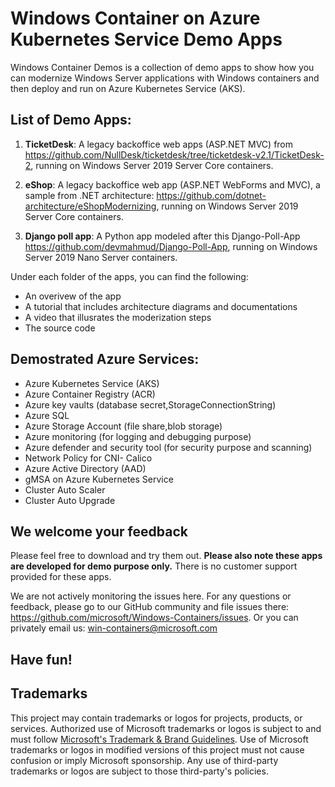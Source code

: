 # Windows Container on Azure Kubernetes Service Demo Apps 
Windows Container Demos is a collection of demo apps to show how you can modernize Windows Server applications with Windows containers and then deploy and run on Azure Kubernetes Service (AKS).

## List of Demo Apps:
1. **TicketDesk**: A legacy backoffice web apps (ASP.NET MVC) from https://github.com/NullDesk/ticketdesk/tree/ticketdesk-v2.1/TicketDesk-2, running on Windows Server 2019 Server Core containers.

2. **eShop**: A legacy backoffice web app (ASP.NET WebForms and MVC), a sample from .NET architecture: https://github.com/dotnet-architecture/eShopModernizing, running on Windows Server 2019 Server Core containers.

3. **Django poll app**: A Python app modeled after this Django-Poll-App https://github.com/devmahmud/Django-Poll-App, running on Windows Server 2019 Nano Server containers.

Under each folder of the apps, you can find the following:
- An overivew of the app
- A tutorial that includes architecture diagrams and documentations
- A video that illusrates the moderization steps
- The source code

## Demostrated Azure Services:
- Azure Kubernetes Service (AKS)
- Azure Container Registry (ACR)
- Azure key vaults (database secret,StorageConnectionString)
- Azure SQL
- Azure Storage Account (file share,blob storage)
- Azure monitoring (for logging and debugging purpose)
- Azure defender and security tool (for security purpose and scanning)
- Network Policy for CNI- Calico
- Azure Active Directory (AAD)
- gMSA on Azure Kubernetes Service
- Cluster Auto Scaler
- Cluster Auto Upgrade


## We welcome your feedback
Please feel free to download and try them out. **Please also note these apps are developed for demo purpose only.** There is no customer support provided for these apps.

We are not actively monitoring the issues here. For any questions or feedback, please go to our GitHub community and file issues there: https://github.com/microsoft/Windows-Containers/issues. Or you can privately email us: win-containers@microsoft.com

## Have fun!



## Trademarks

This project may contain trademarks or logos for projects, products, or services. Authorized use of Microsoft 
trademarks or logos is subject to and must follow 
[Microsoft's Trademark & Brand Guidelines](https://www.microsoft.com/en-us/legal/intellectualproperty/trademarks/usage/general).
Use of Microsoft trademarks or logos in modified versions of this project must not cause confusion or imply Microsoft sponsorship.
Any use of third-party trademarks or logos are subject to those third-party's policies.
